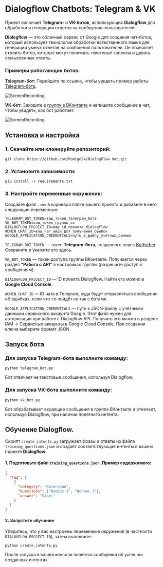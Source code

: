 # Dialogflow Chatbots: Telegram & VK

Проект включает **Telegram-** и **VK-ботов**, использующих **Dialogflow** для обработки и генерации ответов на сообщения пользователей.

**Dialogflow** — это облачный сервис от Google для создания чат-ботов, который использует технологии обработки естественного языка для генерации умных ответов на сообщения пользователей. Он позволяет строить ботов, которые могут понимать текстовые запросы и давать осмысленные ответы.

### Примеры работающих ботов:
**Telegram-бот:** Перейдите по ссылке, чтобы увидеть пример работы [Telegram-бота](https://t.me/MeetupEvents_bot).

![ScreenRecording](https://github.com/user-attachments/assets/8262f2b4-7ebe-4a01-8bb2-2c00d01d0832)

**VK-бот:** Заходите в [группу в ВКонтакте](https://m.vk.com/club230911669) и напишите сообщение в чат, чтобы увидеть, как бот работает.

![ScreenRecording](https://github.com/user-attachments/assets/7f5d8d40-c094-4cfc-b6e7-b5459943073b)

## Установка и настройка

### 1. Скачайте или клонируйте репозиторий:

```shell
git clone https://github.com/Romigo24/DialogFlow_bot.git
```

### 2. Установите зависимости:

```shell
pip install -r requirements.txt
```

### 3. Настройте переменные окружения:

Создайте файл `.env` в корневой папке вашего проекта и добавьте в него следующие переменные:


```
TELEGRAM_BOT_TOKEN=ваш_токен_телеграм_бота
VK_BOT_TOKEN=ваш_токен_группы_вк
DIALOGFLOW_PROJECT_ID=ваш_id_проекта_dialogflow
ADMIN_CHAT_ID=ваш_чат_айди_для_получения_ошибок
GOOGLE_APPLICATION_CREDENTIALS=путь_к_файлу_учётных_данных
```
`TELEGRAM_BOT_TOKEN` — токен **Telegram-бота**, созданного через [BotFather](https://telegram.me/BotFather). Сохраните и укажите его здесь.

`VK_BOT_TOKEN` — токен доступа группы ВКонтакте. Получается через раздел **"Работа с API"** в настройках группы (разрешите доступ к сообщениям).

`DIALOGFLOW_PROJECT_ID` — ID проекта Dialogflow. Найти его можно в **Google Cloud Console**.

`ADMIN_CHAT_ID` — ID чата в Telegram, куда будут отправляться сообщения об ошибках, если что-то пойдёт не так с ботами.

`GOOGLE_APPLICATION_CREDENTIALS` — путь к JSON-файлу с учётными данными сервисного аккаунта Google. Этот файл нужен для авторизации при работе с Dialogflow API.
Получить его можно в разделе IAM → Сервисные аккаунты в Google Cloud Console. При создании ключа выберите формат JSON.

## Запуск бота
### Для запуска Telegram-бота выполните команду:
```shell
python telegram_bot.py
```
Бот отвечает на текстовые сообщения, используя Dialogflow.
### Для запуска VK-бота выполните команду:
```shell
python vk_bot.py
```
Бот обрабатывает входящие сообщения в группе ВКонтакте и отвечает, используя Dialogflow, при наличии понятного интента.

## Обучение Dialogflow.
Скрипт `create_intents.py` загружает фразы и ответы из файла `training_questions.json` и создаёт соответствующие интенты в вашем проекте **Dialogflow**.

#### 1. Подготовьте файл `training_questions.json`. Пример содержимого:

```json
{
  "faq": [
    {
      "category": "Категория",
      "questions": ["Вопрос 1", "Вопрос 2"],
      "answer": "Ответ"
    }
  ]
}
```
#### 2. Запустите обучение

Убедитесь, что у вас настроены переменные окружения (в частности `DIALOGFLOW_PROJECT_ID`), затем выполните:

```shell
python create_intents.py
```
После запуска в вашей консоли появятся сообщения об успешно созданных интентах.


